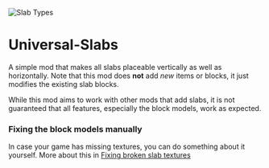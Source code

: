 ![Slab Types](https://user-images.githubusercontent.com/130693918/231869727-494e7181-4d8c-450d-b411-2b0478a12aa8.png)
# Universal-Slabs
A simple mod that makes all slabs placeable vertically as well as horizontally. Note that this mod does **not** add *new* items or blocks, it just modifies the existing slab blocks.  

While this mod aims to work with other mods that add slabs, it is not guaranteed that all features, especially the block models, work as expected.


### Fixing the block models manually

In case your game has missing textures, you can do something about it yourself. More about this in [Fixing broken slab textures](https://github.com/nonstopslip/Universal-Slabs/wiki/Fixing-broken-slab-textures)
